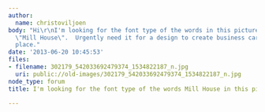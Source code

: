 ```yaml
---
author:
  name: christoviljoen
body: "Hi\r\nI'm looking for the font type of the words in this picture that says
  \"Mill House\".  Urgently need it for a design to create business card for this
  place."
date: '2013-06-20 10:45:53'
files:
- filename: 302179_542033692479374_1534822187_n.jpg
  uri: public://old-images/302179_542033692479374_1534822187_n.jpg
node_type: forum
title: I'm looking for the font type of the words Mill House in this picture

---
```

